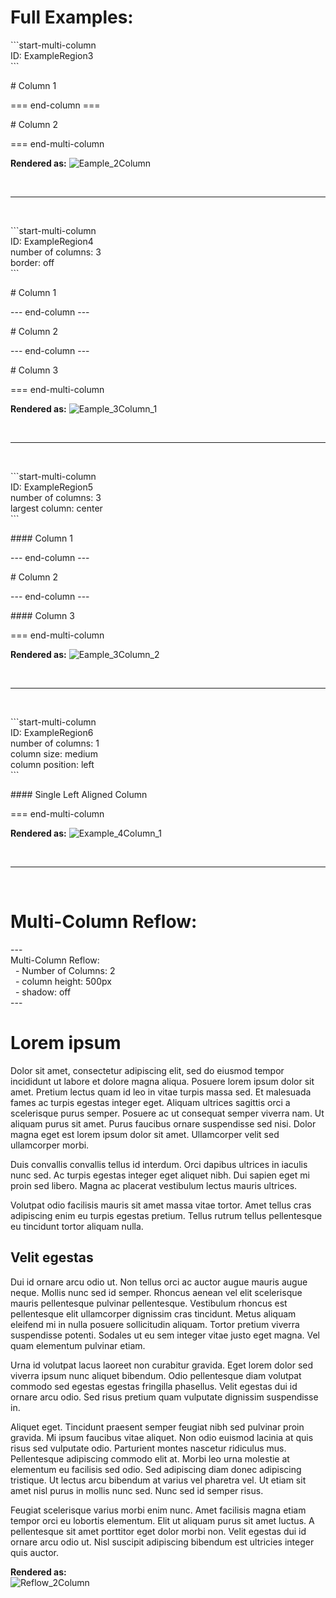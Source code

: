 # **Full Examples:**

\```start-multi-column\
ID: ExampleRegion3\
\```

\# Column 1

\=== end-column ===

\# Column 2

=== end-multi-column

**Rendered as:**
![Eample_2Column](https://github.com/ckRobinson/multi-column-markdown/blob/master/images/Example_2Column.png?raw=true)

<br>

---

<br>


\```start-multi-column\
ID: ExampleRegion4\
number of columns: 3\
border: off\
\```

\# Column 1

\--- end-column ---

\# Column 2

\--- end-column ---

\# Column 3

=== end-multi-column

**Rendered as:**
![Eample_3Column_1](https://github.com/ckRobinson/multi-column-markdown/blob/master/images/Example_3Column_1.png?raw=true)

<br>

---

<br>

\```start-multi-column\
ID: ExampleRegion5\
number of columns: 3\
largest column: center\
\```

\#### Column 1

\--- end-column ---

\# Column 2

\--- end-column ---

\#### Column 3

=== end-multi-column

**Rendered as:**
![Eample_3Column_2](https://github.com/ckRobinson/multi-column-markdown/blob/master/images/Example_3Column_2.png?raw=true)

<br>

---

<br>

\```start-multi-column\
ID: ExampleRegion6\
number of columns: 1\
column size: medium\
column position: left\
\```

\#### Single Left Aligned Column 

=== end-multi-column

**Rendered as:**
![Example_4Column_1](https://github.com/ckRobinson/multi-column-markdown/blob/master/images/Example_4Column_1.png?raw=true)

<br>

---

<br>

# Multi-Column Reflow:

\-\-\-\
Multi-Column Reflow:\
&nbsp;&nbsp;\- Number of Columns: 2\
&nbsp;&nbsp;\- column height: 500px\
&nbsp;&nbsp;\- shadow: off\
\-\-\-
# Lorem ipsum 
Dolor sit amet, consectetur adipiscing elit, sed do eiusmod tempor incididunt ut labore et dolore magna aliqua. Posuere lorem ipsum dolor sit amet. Pretium lectus quam id leo in vitae turpis massa sed. Et malesuada fames ac turpis egestas integer eget. Aliquam ultrices sagittis orci a scelerisque purus semper. Posuere ac ut consequat semper viverra nam. Ut aliquam purus sit amet. Purus faucibus ornare suspendisse sed nisi. Dolor magna eget est lorem ipsum dolor sit amet. Ullamcorper velit sed ullamcorper morbi.

Duis convallis convallis tellus id interdum. Orci dapibus ultrices in iaculis nunc sed. Ac turpis egestas integer eget aliquet nibh. Dui sapien eget mi proin sed libero. Magna ac placerat vestibulum lectus mauris ultrices. 

Volutpat odio facilisis mauris sit amet massa vitae tortor. Amet tellus cras adipiscing enim eu turpis egestas pretium. Tellus rutrum tellus pellentesque eu tincidunt tortor aliquam nulla.


## Velit egestas 
Dui id ornare arcu odio ut. Non tellus orci ac auctor augue mauris augue neque. Mollis nunc sed id semper. Rhoncus aenean vel elit scelerisque mauris pellentesque pulvinar pellentesque. Vestibulum rhoncus est pellentesque elit ullamcorper dignissim cras tincidunt. Metus aliquam eleifend mi in nulla posuere sollicitudin aliquam. Tortor pretium viverra suspendisse potenti. Sodales ut eu sem integer vitae justo eget magna. Vel quam elementum pulvinar etiam. 

Urna id volutpat lacus laoreet non curabitur gravida. Eget lorem dolor sed viverra ipsum nunc aliquet bibendum. Odio pellentesque diam volutpat commodo sed egestas egestas fringilla phasellus. Velit egestas dui id ornare arcu odio. Sed risus pretium quam vulputate dignissim suspendisse in.

Aliquet eget. Tincidunt praesent semper feugiat nibh sed pulvinar proin gravida. Mi ipsum faucibus vitae aliquet. Non odio euismod lacinia at quis risus sed vulputate odio. Parturient montes nascetur ridiculus mus. Pellentesque adipiscing commodo elit at. Morbi leo urna molestie at elementum eu facilisis sed odio. Sed adipiscing diam donec adipiscing tristique. Ut lectus arcu bibendum at varius vel pharetra vel. Ut etiam sit amet nisl purus in mollis nunc sed. Nunc sed id semper risus. 

Feugiat scelerisque varius morbi enim nunc. Amet facilisis magna etiam tempor orci eu lobortis elementum. Elit ut aliquam purus sit amet luctus. A pellentesque sit amet porttitor eget dolor morbi non. Velit egestas dui id ornare arcu odio ut. Nisl suscipit adipiscing bibendum est ultricies integer quis auctor.


**Rendered as:**\
![Reflow_2Column](https://github.com/ckRobinson/multi-column-markdown/blob/master/images/Reflow_2Column.png?raw=true)

<br>